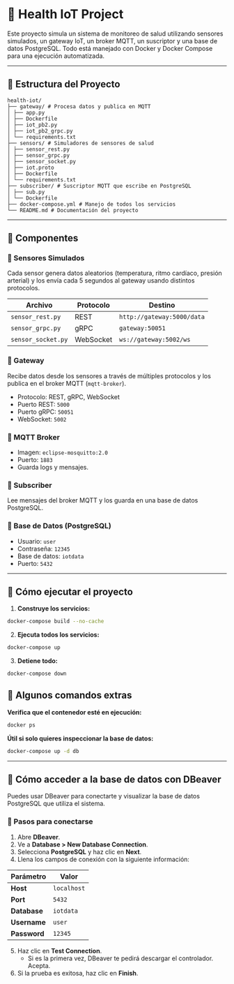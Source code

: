 # 🏥 Health IoT Project

Este proyecto simula un sistema de monitoreo de salud utilizando sensores simulados, un gateway IoT, un broker MQTT, un suscriptor y una base de datos PostgreSQL. Todo está manejado con Docker y Docker Compose para una ejecución automatizada.

---

## 📁 Estructura del Proyecto
```
health-iot/
├── gateway/ # Procesa datos y publica en MQTT
│ ├── app.py
│ ├── Dockerfile
│ ├── iot_pb2.py
│ ├── iot_pb2_grpc.py
│ └── requirements.txt
├── sensors/ # Simuladores de sensores de salud
│ ├── sensor_rest.py
│ ├── sensor_grpc.py
│ ├── sensor_socket.py
│ ├── iot.proto
│ ├── Dockerfile
│ └── requirements.txt
├── subscriber/ # Suscriptor MQTT que escribe en PostgreSQL
│ ├── sub.py
│ └── Dockerfile
├── docker-compose.yml # Manejo de todos los servicios
└── README.md # Documentación del proyecto
```

---

## 🔌 Componentes

### 🔹 Sensores Simulados

Cada sensor genera datos aleatorios (temperatura, ritmo cardíaco, presión arterial) y los envía cada 5 segundos al gateway usando distintos protocolos.

| Archivo             | Protocolo   | Destino                        |
|---------------------|-------------|--------------------------------|
| `sensor_rest.py`    | REST        | `http://gateway:5000/data`     |
| `sensor_grpc.py`    | gRPC        | `gateway:50051`                |
| `sensor_socket.py`  | WebSocket   | `ws://gateway:5002/ws`         |

### 🔹 Gateway

Recibe datos desde los sensores a través de múltiples protocolos y los publica en el broker MQTT (`mqtt-broker`).

- Protocolo: REST, gRPC, WebSocket
- Puerto REST: `5000`
- Puerto gRPC: `50051`
- WebSocket: `5002`

### 🔹 MQTT Broker

- Imagen: `eclipse-mosquitto:2.0`
- Puerto: `1883`
- Guarda logs y mensajes.

### 🔹 Subscriber

Lee mensajes del broker MQTT y los guarda en una base de datos PostgreSQL.

### 🔹 Base de Datos (PostgreSQL)

- Usuario: `user`
- Contraseña: `12345`
- Base de datos: `iotdata`
- Puerto: `5432`

---

## 🚀 Cómo ejecutar el proyecto

1. **Construye los servicios:**

```bash
docker-compose build --no-cache
```
2. **Ejecuta todos los servicios:**

```bash
docker-compose up
```
3. **Detiene todo:**

```bash
docker-compose down
```
## 🔎 Algunos comandos extras

**Verifica que el contenedor esté en ejecución:**

```bash
docker ps
```
**Útil si solo quieres inspeccionar la base de datos:**

```bash
docker-compose up -d db
```
---
## 🐘 Cómo acceder a la base de datos con DBeaver

Puedes usar DBeaver para conectarte y visualizar la base de datos PostgreSQL que utiliza el sistema.

### 🔧 Pasos para conectarse

1. Abre **DBeaver**.
2. Ve a **Database > New Database Connection**.
3. Selecciona **PostgreSQL** y haz clic en **Next**.
4. Llena los campos de conexión con la siguiente información:

| Parámetro    | Valor         |
|--------------|---------------|
| **Host**     | `localhost`   |
| **Port**     | `5432`        |
| **Database** | `iotdata`     |
| **Username** | `user`        |
| **Password** | `12345`       |

5. Haz clic en **Test Connection**.
   - Si es la primera vez, DBeaver te pedirá descargar el controlador. Acepta.
6. Si la prueba es exitosa, haz clic en **Finish**.
